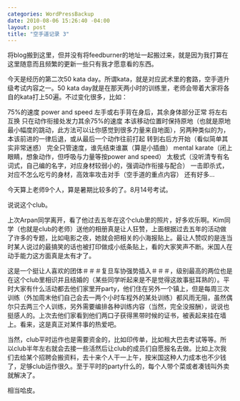 ```yaml
--- 
categories: WordPressBackup
date: 2010-08-06 15:26:40 -04:00
layout: post
title: "空手道记录 3"
---
```

将blog搬到这里，但并没有将feedburner的地址一起搬过来，就是因为我打算在这里随意而且频繁的更新一些只有我才愿意看的东西。

今天是经历的第二次50 kata day。所谓kata，就是对应武术里的套路，空手道升级考试内容之一。50 kata day就是在那天两小时的训练里，老师会带着大家将各自的kata打上50遍。不过变化很多，比如：

75%的速度
power and speed
左手或右手背在身后，其余身体部分正常
将左右互换
只在动作衔接处发力其余75%的速度
本该移动位置时保持原地（也就是原地最小幅度的跳动，此方法可以让你感觉到很多力量来自地面），另两种类似的为，本该前进的一律后退，或从最后一个动作往前打起
转到右后方开始（看似简单其实非常迷惑）
完全只管速度，谁先结束谁赢（算是小插曲）
mental karate（闭上眼睛，想象动作，但呼吸与力量等按power and speed）
太极式（没听清专有名词式，自己编的名字，对应身材较弱小的，强调动作衔接与配合）
一击即杀式，对应不怎么吃亏的身材，高效率攻击对手（空手道的重点内容）
还有好多...


今天算上老师9个人，算是暑期比较多的了。8月14号考试。

说说这个club。

上次Arpan同学离开，看了他过去五年在这个club里的照片，好多欢乐啊。Kim同学（也就是club的老师）送他的相册真是让人狂赞，上面根据过去五年的活动做了许多的专题，比如电影之夜，她就会把相关的小海报贴上。最让人赞叹的是连当时某人说过的最搞笑的话也被打印做成小纸条贴上，看的大家笑声不断。米国人在动手能力这方面真是太有才了。

这是一个挺让人喜欢的团体＃＃＃复旦车协强势插入＃＃＃，级别最高的两位也是在这个club里相识并且结婚的（某些同学听起来是不是觉得这故事挺耳熟的）。平时大家有什么活动都去他们家里开party，他们住在另外一个镇上，但是每周三次训练（外加周末他们自己会去一两个小时车程外的某处训练）都风雨无阻，虽然偶尔只去两三个人训练，另外需要编排各种训练内容（当然，完全没报酬），说说也挺感人的。上次去他们家看到他们两口子获得黑带时候的证书，被表起来挂在墙上。看来，这是真正对某件事的热爱吧。

当然，club平时运作也是需要资金的，比如印传单，比如租大巴去考试等等。所以club半年左右就会去接一些活然后让club的成员们自愿报名去做。比如上次我们去给某个招聘会搬资料，去十来个人干一上午，按米国这种人力成本也不少钱了，足够club运作很久。至于平时的party什么的，每个人带个菜或者凑钱叫外卖就解决了。

相当哈皮。
